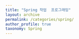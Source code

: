 ```yaml
---
title: "Spring 작업  프로그래밍"
layout: archive
permalink: /categories/spring/
author_profile: true
taxonomy: Spring
---
```


